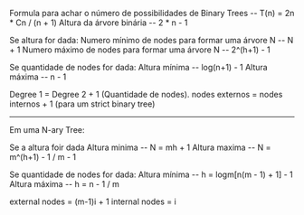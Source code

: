 Formula para achar o número de possibilidades de Binary Trees -- T(n) = 2n * Cn / (n + 1)
Altura da árvore binária -- 2 * n - 1



Se altura for dada:
Numero mínimo de nodes para formar uma árvore N -- N + 1
Numero máximo de nodes para formar uma árvore N -- 2^(h+1) - 1



Se quantidade de nodes for dada:
Altura mínima -- log(n+1) - 1
Altura máxima -- n - 1


Degree 1 = Degree 2 + 1 (Quantidade de nodes).
nodes externos = nodes internos + 1 (para um strict binary tree)


---------------------------------------------------------------------------------------------------

Em uma N-ary Tree:

Se a altura foir dada 
Altura minima -- N = mh + 1
Altura maxima -- N = m^(h+1) - 1 / m - 1



Se quantidade de nodes for dada:
Altura mínima --  h = logm[n(m - 1) + 1] - 1
Altura máxima --  h = n - 1 / m 


external nodes = (m-1)i + 1
internal nodes = i